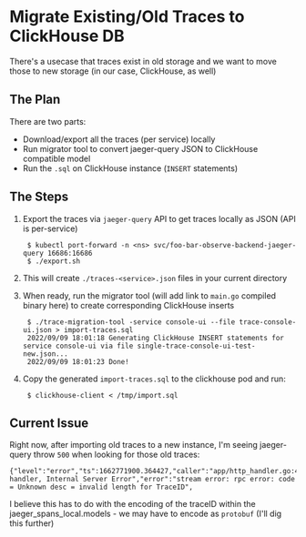 # Migrate Existing/Old Traces to ClickHouse DB

There's a usecase that traces exist in old storage and we want to move those to new storage (in our case, ClickHouse, as well)

## The Plan

There are two parts:
-  Download/export all the traces (per service) locally
-  Run migrator tool to convert jaeger-query JSON to ClickHouse compatible model
-  Run the `.sql` on ClickHouse instance (`INSERT` statements)

## The Steps

1. Export the traces via `jaeger-query` API to get traces locally as JSON (API is per-service)

        $ kubectl port-forward -n <ns> svc/foo-bar-observe-backend-jaeger-query 16686:16686
        $ ./export.sh

2. This will create `./traces-<service>.json` files in your current directory
3. When ready, run the migrator tool (will add link to `main.go` compiled binary here) to create corresponding ClickHouse inserts

        $ ./trace-migration-tool -service console-ui --file trace-console-ui.json > import-traces.sql
        2022/09/09 18:01:18 Generating ClickHouse INSERT statements for service console-ui via file single-trace-console-ui-test-new.json...
        2022/09/09 18:01:23 Done! 

4. Copy the generated `import-traces.sql` to the clickhouse pod and run:

        $ clickhouse-client < /tmp/import.sql

## Current Issue

Right now, after importing old traces to a new instance, I'm seeing jaeger-query throw `500` when looking for those old traces:

```
{"level":"error","ts":1662771900.364427,"caller":"app/http_handler.go:487","msg":"HTTP handler, Internal Server Error","error":"stream error: rpc error: code = Unknown desc = invalid length for TraceID",
```

I believe this has to do with the encoding of the traceID within the jaeger_spans_local.models -  we may have to encode as `protobuf` (I'll dig this further)
